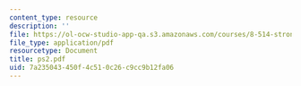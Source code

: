 ```yaml
---
content_type: resource
description: ''
file: https://ol-ocw-studio-app-qa.s3.amazonaws.com/courses/8-514-strongly-correlated-systems-in-condensed-matter-physics-fall-2003/7a235043450f4c510c26c9cc9b12fa06_ps2.pdf
file_type: application/pdf
resourcetype: Document
title: ps2.pdf
uid: 7a235043-450f-4c51-0c26-c9cc9b12fa06
---
```


